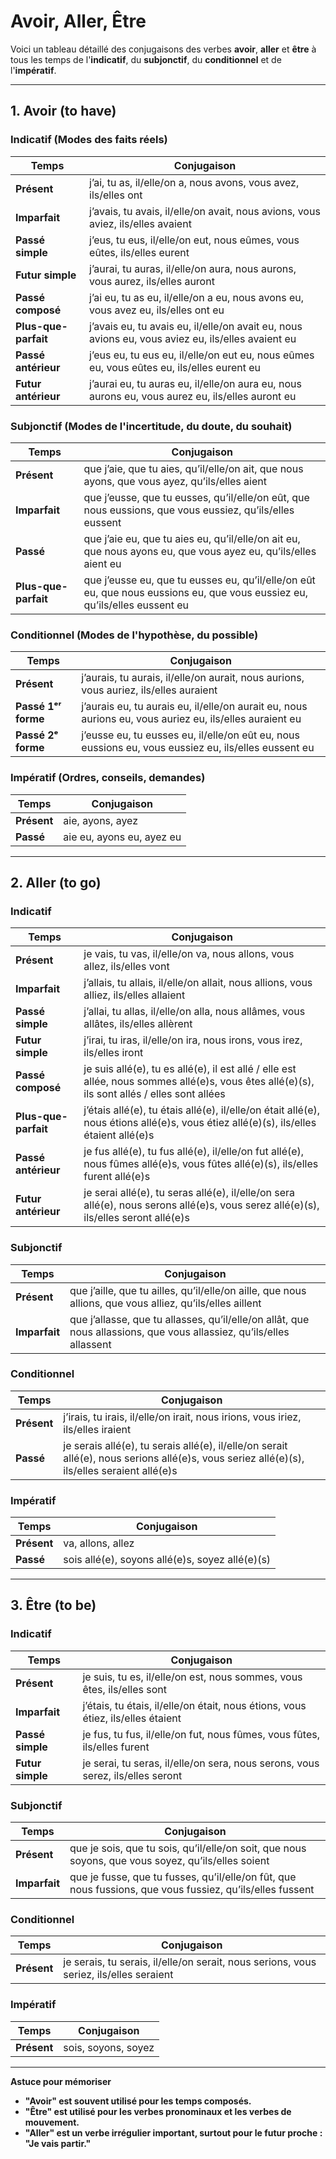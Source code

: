 # Avoir, Aller, Être

Voici un tableau détaillé des conjugaisons des verbes **avoir**, **aller** et **être** à tous les temps de l'**indicatif**, du **subjonctif**, du **conditionnel** et de l'**impératif**.

---

## **1. Avoir (to have)**  

### **Indicatif (Modes des faits réels)**  

| Temps | Conjugaison |
|--------|------------|
| **Présent** | j’ai, tu as, il/elle/on a, nous avons, vous avez, ils/elles ont |
| **Imparfait** | j’avais, tu avais, il/elle/on avait, nous avions, vous aviez, ils/elles avaient |
| **Passé simple** | j’eus, tu eus, il/elle/on eut, nous eûmes, vous eûtes, ils/elles eurent |
| **Futur simple** | j’aurai, tu auras, il/elle/on aura, nous aurons, vous aurez, ils/elles auront |
| **Passé composé** | j’ai eu, tu as eu, il/elle/on a eu, nous avons eu, vous avez eu, ils/elles ont eu |
| **Plus-que-parfait** | j’avais eu, tu avais eu, il/elle/on avait eu, nous avions eu, vous aviez eu, ils/elles avaient eu |
| **Passé antérieur** | j’eus eu, tu eus eu, il/elle/on eut eu, nous eûmes eu, vous eûtes eu, ils/elles eurent eu |
| **Futur antérieur** | j’aurai eu, tu auras eu, il/elle/on aura eu, nous aurons eu, vous aurez eu, ils/elles auront eu |

### **Subjonctif (Modes de l'incertitude, du doute, du souhait)**  

| Temps | Conjugaison |
|--------|------------|
| **Présent** | que j’aie, que tu aies, qu’il/elle/on ait, que nous ayons, que vous ayez, qu’ils/elles aient |
| **Imparfait** | que j’eusse, que tu eusses, qu’il/elle/on eût, que nous eussions, que vous eussiez, qu’ils/elles eussent |
| **Passé** | que j’aie eu, que tu aies eu, qu’il/elle/on ait eu, que nous ayons eu, que vous ayez eu, qu’ils/elles aient eu |
| **Plus-que-parfait** | que j’eusse eu, que tu eusses eu, qu’il/elle/on eût eu, que nous eussions eu, que vous eussiez eu, qu’ils/elles eussent eu |

### **Conditionnel (Modes de l'hypothèse, du possible)**  

| Temps | Conjugaison |
|--------|------------|
| **Présent** | j’aurais, tu aurais, il/elle/on aurait, nous aurions, vous auriez, ils/elles auraient |
| **Passé 1ᵉʳ forme** | j’aurais eu, tu aurais eu, il/elle/on aurait eu, nous aurions eu, vous auriez eu, ils/elles auraient eu |
| **Passé 2ᵉ forme** | j’eusse eu, tu eusses eu, il/elle/on eût eu, nous eussions eu, vous eussiez eu, ils/elles eussent eu |

### **Impératif (Ordres, conseils, demandes)**  

| Temps | Conjugaison |
|--------|------------|
| **Présent** | aie, ayons, ayez |
| **Passé** | aie eu, ayons eu, ayez eu |

---

## **2. Aller (to go)**  

### **Indicatif**  

| Temps | Conjugaison |
|--------|------------|
| **Présent** | je vais, tu vas, il/elle/on va, nous allons, vous allez, ils/elles vont |
| **Imparfait** | j’allais, tu allais, il/elle/on allait, nous allions, vous alliez, ils/elles allaient |
| **Passé simple** | j’allai, tu allas, il/elle/on alla, nous allâmes, vous allâtes, ils/elles allèrent |
| **Futur simple** | j’irai, tu iras, il/elle/on ira, nous irons, vous irez, ils/elles iront |
| **Passé composé** | je suis allé(e), tu es allé(e), il est allé / elle est allée, nous sommes allé(e)s, vous êtes allé(e)(s), ils sont allés / elles sont allées |
| **Plus-que-parfait** | j’étais allé(e), tu étais allé(e), il/elle/on était allé(e), nous étions allé(e)s, vous étiez allé(e)(s), ils/elles étaient allé(e)s |
| **Passé antérieur** | je fus allé(e), tu fus allé(e), il/elle/on fut allé(e), nous fûmes allé(e)s, vous fûtes allé(e)(s), ils/elles furent allé(e)s |
| **Futur antérieur** | je serai allé(e), tu seras allé(e), il/elle/on sera allé(e), nous serons allé(e)s, vous serez allé(e)(s), ils/elles seront allé(e)s |

### **Subjonctif**  

| Temps | Conjugaison |
|--------|------------|
| **Présent** | que j’aille, que tu ailles, qu’il/elle/on aille, que nous allions, que vous alliez, qu’ils/elles aillent |
| **Imparfait** | que j’allasse, que tu allasses, qu’il/elle/on allât, que nous allassions, que vous allassiez, qu’ils/elles allassent |

### **Conditionnel**  

| Temps | Conjugaison |
|--------|------------|
| **Présent** | j’irais, tu irais, il/elle/on irait, nous irions, vous iriez, ils/elles iraient |
| **Passé** | je serais allé(e), tu serais allé(e), il/elle/on serait allé(e), nous serions allé(e)s, vous seriez allé(e)(s), ils/elles seraient allé(e)s |

### **Impératif**  

| Temps | Conjugaison |
|--------|------------|
| **Présent** | va, allons, allez |
| **Passé** | sois allé(e), soyons allé(e)s, soyez allé(e)(s) |

---

## **3. Être (to be)**  

### **Indicatif**  

| Temps | Conjugaison |
|--------|------------|
| **Présent** | je suis, tu es, il/elle/on est, nous sommes, vous êtes, ils/elles sont |
| **Imparfait** | j’étais, tu étais, il/elle/on était, nous étions, vous étiez, ils/elles étaient |
| **Passé simple** | je fus, tu fus, il/elle/on fut, nous fûmes, vous fûtes, ils/elles furent |
| **Futur simple** | je serai, tu seras, il/elle/on sera, nous serons, vous serez, ils/elles seront |

### **Subjonctif**  

| Temps | Conjugaison |
|--------|------------|
| **Présent** | que je sois, que tu sois, qu’il/elle/on soit, que nous soyons, que vous soyez, qu’ils/elles soient |
| **Imparfait** | que je fusse, que tu fusses, qu’il/elle/on fût, que nous fussions, que vous fussiez, qu’ils/elles fussent |

### **Conditionnel**  

| Temps | Conjugaison |
|--------|------------|
| **Présent** | je serais, tu serais, il/elle/on serait, nous serions, vous seriez, ils/elles seraient |

### **Impératif**  

| Temps | Conjugaison |
|--------|------------|
| **Présent** | sois, soyons, soyez |

---

**Astuce pour mémoriser**  
- **"Avoir" est souvent utilisé pour les temps composés.**  
- **"Être" est utilisé pour les verbes pronominaux et les verbes de mouvement.**  
- **"Aller" est un verbe irrégulier important, surtout pour le futur proche : "Je vais partir."**  
